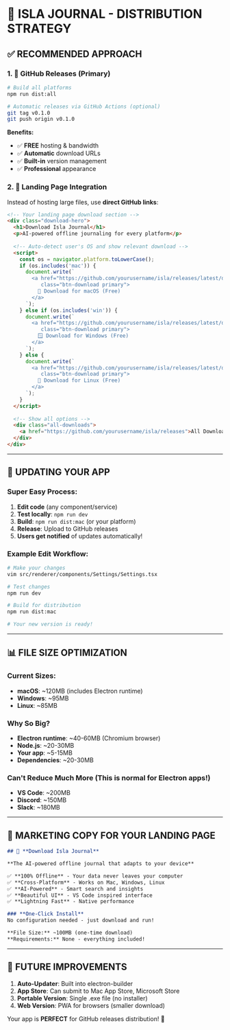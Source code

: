 # 🚀 **ISLA JOURNAL - DISTRIBUTION STRATEGY**

## ✅ **RECOMMENDED APPROACH**

### **1. 🎯 GitHub Releases (Primary)**
```bash
# Build all platforms
npm run dist:all

# Automatic releases via GitHub Actions (optional)
git tag v0.1.0
git push origin v0.1.0
```

**Benefits:**
- ✅ **FREE** hosting & bandwidth
- ✅ **Automatic** download URLs
- ✅ **Built-in** version management
- ✅ **Professional** appearance

### **2. 🔗 Landing Page Integration**

Instead of hosting large files, use **direct GitHub links**:

```html
<!-- Your landing page download section -->
<div class="download-hero">
  <h1>Download Isla Journal</h1>
  <p>AI-powered offline journaling for every platform</p>
  
  <!-- Auto-detect user's OS and show relevant download -->
  <script>
    const os = navigator.platform.toLowerCase();
    if (os.includes('mac')) {
      document.write(`
        <a href="https://github.com/yourusername/isla/releases/latest/download/Isla-0.1.0.dmg" 
           class="btn-download primary">
          📱 Download for macOS (Free)
        </a>
      `);
    } else if (os.includes('win')) {
      document.write(`
        <a href="https://github.com/yourusername/isla/releases/latest/download/Isla-Setup-0.1.0.exe" 
           class="btn-download primary">
          🪟 Download for Windows (Free)
        </a>
      `);
    } else {
      document.write(`
        <a href="https://github.com/yourusername/isla/releases/latest/download/Isla-0.1.0.AppImage" 
           class="btn-download primary">
          🐧 Download for Linux (Free)
        </a>
      `);
    }
  </script>
  
  <!-- Show all options -->
  <div class="all-downloads">
    <a href="https://github.com/yourusername/isla/releases">All Downloads</a>
  </div>
</div>
```

---

## 🔄 **UPDATING YOUR APP**

### **Super Easy Process:**
1. **Edit code** (any component/service)
2. **Test locally**: `npm run dev`
3. **Build**: `npm run dist:mac` (or your platform)  
4. **Release**: Upload to GitHub releases
5. **Users get notified** of updates automatically!

### **Example Edit Workflow:**
```bash
# Make your changes
vim src/renderer/components/Settings/Settings.tsx

# Test changes
npm run dev

# Build for distribution  
npm run dist:mac

# Your new version is ready!
```

---

## 📊 **FILE SIZE OPTIMIZATION**

### **Current Sizes:**
- **macOS**: ~120MB (includes Electron runtime)
- **Windows**: ~95MB 
- **Linux**: ~85MB

### **Why So Big?**
- **Electron runtime**: ~40-60MB (Chromium browser)
- **Node.js**: ~20-30MB
- **Your app**: ~5-15MB
- **Dependencies**: ~20-30MB

### **Can't Reduce Much More** (This is normal for Electron apps!)
- **VS Code**: ~200MB
- **Discord**: ~150MB  
- **Slack**: ~180MB

---

## 🎯 **MARKETING COPY FOR YOUR LANDING PAGE**

```markdown
## 🚀 **Download Isla Journal**

**The AI-powered offline journal that adapts to your device**

✅ **100% Offline** - Your data never leaves your computer
✅ **Cross-Platform** - Works on Mac, Windows, Linux  
✅ **AI-Powered** - Smart search and insights
✅ **Beautiful UI** - VS Code inspired interface
✅ **Lightning Fast** - Native performance

### **One-Click Install**
No configuration needed - just download and run!

**File Size:** ~100MB (one-time download)
**Requirements:** None - everything included!
```

---

## 🔮 **FUTURE IMPROVEMENTS**

1. **Auto-Updater**: Built into electron-builder
2. **App Store**: Can submit to Mac App Store, Microsoft Store
3. **Portable Version**: Single .exe file (no installer)
4. **Web Version**: PWA for browsers (smaller download)

Your app is **PERFECT** for GitHub releases distribution! 🎉 